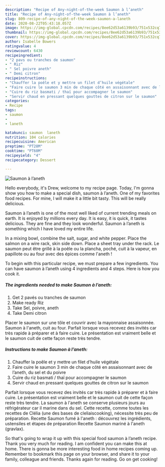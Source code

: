 ```yaml
---
description: "Recipe of Any-night-of-the-week Saumon à l’aneth"
title: "Recipe of Any-night-of-the-week Saumon à l’aneth"
slug: 809-recipe-of-any-night-of-the-week-saumon-a-laneth
date: 2020-08-22T05:43:18.057Z
image: https://img-global.cpcdn.com/recipes/8ee62d53a6139b93/751x532cq70/saumon-a-laneth-photo-principale-de-la-recette.jpg
thumbnail: https://img-global.cpcdn.com/recipes/8ee62d53a6139b93/751x532cq70/saumon-a-laneth-photo-principale-de-la-recette.jpg
cover: https://img-global.cpcdn.com/recipes/8ee62d53a6139b93/751x532cq70/saumon-a-laneth-photo-principale-de-la-recette.jpg
author: Isabelle Bowers
ratingvalue: 4
reviewcount: 6430
recipeingredient:
- "2 pavs ou tranches de saumon"
- " Riz"
- " Sel poivre aneth"
- " Demi citron"
recipeinstructions:
- "Chauffer la poêle et y mettre un filet d’huile végétale"
- "Faire cuire le saumon 3 min de chaque côté en assaisonnant avec de l’aneth, du sel et du poivre"
- "Cuire du riz basmati / thaï pour accompagner le saumon"
- "Servir chaud en pressant quelques gouttes de citron sur le saumon"
categories:
- Recipe
tags:
- saumon
- 
- laneth

katakunci: saumon  laneth 
nutrition: 104 calories
recipecuisine: American
preptime: "PT28M"
cooktime: "PT60M"
recipeyield: "4"
recipecategory: Dessert

---
```



![Saumon à l’aneth](https://img-global.cpcdn.com/recipes/8ee62d53a6139b93/751x532cq70/saumon-a-laneth-photo-principale-de-la-recette.jpg)

Hello everybody, it's Drew, welcome to my recipe page. Today, I'm gonna show you how to make a special dish, saumon à l’aneth. One of my favorites food recipes. For mine, I will make it a little bit tasty. This will be really delicious.

Saumon à l’aneth is one of the most well liked of current trending meals on earth. It is enjoyed by millions every day. It is easy, it is quick, it tastes delicious. They are fine and they look wonderful. Saumon à l’aneth is something which I have loved my entire life.

In a mixing bowl, combine the salt, sugar, and white pepper. Place the salmon on a wire rack, skin side down. Place a sheet tray under the rack. Le saumon peut être grillé à la poêle ou la plancha, poché, cuit à la vapeur, en papillote ou au four avec des épices comme l&#39;aneth !


To begin with this particular recipe, we must prepare a few ingredients. You can have saumon à l’aneth using 4 ingredients and 4 steps. Here is how you cook it.

<!--inarticleads1-->

##### The ingredients needed to make Saumon à l’aneth:

1. Get 2 pavés ou tranches de saumon
1. Make ready  Riz
1. Take  Sel, poivre, aneth
1. Take  Demi citron


Placer le saumon sur une tôle et couvrir avec la mayonnaise assaisonnée. Saumon à l&#39;aneth, cuit au four. Parfait lorsque vous recevez des invités car très rapide à préparer et à faire cuire. Le présentation est vraiment belle et le saumon cuit de cette façon reste très tendre. 

<!--inarticleads2-->

##### Instructions to make Saumon à l’aneth:

1. Chauffer la poêle et y mettre un filet d’huile végétale
1. Faire cuire le saumon 3 min de chaque côté en assaisonnant avec de l’aneth, du sel et du poivre
1. Cuire du riz basmati / thaï pour accompagner le saumon
1. Servir chaud en pressant quelques gouttes de citron sur le saumon


Parfait lorsque vous recevez des invités car très rapide à préparer et à faire cuire. Le présentation est vraiment belle et le saumon cuit de cette façon reste très tendre. La saumon à l&#39;aneth se conserve plusieurs jours au réfrigérateur car il marine dans du sel. Cette recette, comme toutes les recettes de Clélia (une des bases de cleliaiscooking), nécessite très peu de préparation. Recette Saumon fumé à l&#39;aneth : découvrez les ingrédients, ustensiles et étapes de préparation Recette Saumon mariné à l&#39;aneth (gravlax). 

So that's going to wrap it up with this special food saumon à l’aneth recipe. Thank you very much for reading. I am confident you can make this at home. There is gonna be more interesting food in home recipes coming up. Remember to bookmark this page on your browser, and share it to your family, colleague and friends. Thanks again for reading. Go on get cooking!
